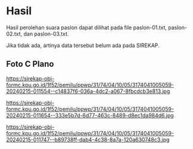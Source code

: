 # Hasil

Hasil perolehan suara paslon dapat dilihat pada file paslon-01.txt, paslon-02.txt, dan paslon-03.txt.

Jika tidak ada, artinya data tersebut belum ada pada SIREKAP.

## Foto C Plano

https://sirekap-obj-formc.kpu.go.id/1f52/pemilu/ppwp/31/74/04/10/05/3174041005059-20240215-011554--c14837f6-036a-4dc2-a067-8fbcdcb3e813.jpg

https://sirekap-obj-formc.kpu.go.id/1f52/pemilu/ppwp/31/74/04/10/05/3174041005059-20240215-011654--333e5b7d-6d77-463c-8489-d8ec1da984d6.jpg

https://sirekap-obj-formc.kpu.go.id/1f52/pemilu/ppwp/31/74/04/10/05/3174041005059-20240215-011747--b89738ff-dab4-4c38-8a7a-120a630748c3.jpg
